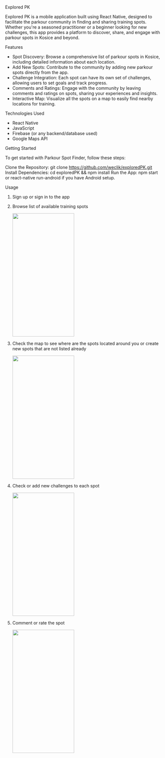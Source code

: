 Explored PK

Explored PK is a mobile application built using React Native, designed to facilitate the parkour community in finding and sharing training spots. Whether you're a seasoned practitioner or a beginner looking for new challenges, this app provides a platform to discover, share, and engage with parkour spots in Kosice and beyond.


Features 

  - Spot Discovery: Browse a comprehensive list of parkour spots in Kosice, including detailed information about each location.
  - Add New Spots: Contribute to the community by adding new parkour spots directly from the app.
  - Challenge Integration: Each spot can have its own set of challenges, allowing users to set goals and track progress.
  - Comments and Ratings: Engage with the community by leaving comments and ratings on spots, sharing your experiences and insights.
  - Interactive Map: Visualize all the spots on a map to easily find nearby locations for training.

Technologies Used

  - React Native
  - JavaScript
  - Firebase (or any backend/database used) 
  - Google Maps API

Getting Started

To get started with Parkour Spot Finder, follow these steps:

  Clone the Repository: git clone https://github.com/weclik/exploredPK.git
  Install Dependencies: cd exploredPK && npm install
  Run the App: npm start or react-native run-android if you have Android setup.

Usage

1. Sign up or sign in to the app
2. Browse list of available training spots
   
   <img src="https://github.com/weclik/exploredPK/assets/58919025/8e404be0-5b90-4493-b7c6-b53d3aa88a67" width="200" height="400" />
4. Check the map to see where are the spots located around you or create new spots that are not listed already
   
   <img src="https://github.com/weclik/exploredPK/assets/58919025/4cbbd7ed-96d1-4ff3-93f6-db9d01a220af" width="200" height="400" />
6. Check or add new challenges to each spot
   
   <img src="https://github.com/weclik/exploredPK/assets/58919025/b67599a7-18f6-4c9f-b3b2-c0fa6cc4ad90" width="200" height="400" />
8. Comment or rate the spot
   
   <img src="https://github.com/weclik/exploredPK/assets/58919025/00d2d91f-b7fe-4307-a695-0f8030a3e28b" width="200" height="400" />




